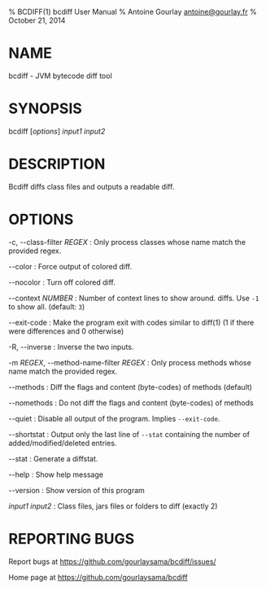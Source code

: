 % BCDIFF(1) bcdiff User Manual
% Antoine Gourlay <antoine@gourlay.fr>
% October 21, 2014

# NAME

bcdiff - JVM bytecode diff tool

# SYNOPSIS

bcdiff [*options*] *input1* *input2*

# DESCRIPTION

Bcdiff diffs class files and outputs a readable diff.

# OPTIONS

-c, \--class-filter *REGEX*
:   Only process classes whose name match the provided regex.

\--color
:   Force output of colored diff.

\--nocolor
:   Turn off colored diff.

\--context *NUMBER*
:   Number of context lines to show around. diffs. Use `-1` to show all.
    (default: `3`)

\--exit-code
:   Make the program exit with codes similar to diff(1) (1 if there were
    differences and 0 otherwise)

-R, \--inverse
:   Inverse the two inputs.

-m *REGEX*, \--method-name-filter *REGEX*
:   Only process methods whose name match the provided regex.

\--methods
:   Diff the flags and content (byte-codes) of methods (default)

\--nomethods
:   Do not diff the flags and content (byte-codes) of methods

\--quiet
:   Disable all output of the program. Implies `--exit-code`.

\--shortstat
:   Output only the last line of `--stat` containing the number of
    added/modified/deleted entries.

\--stat
:   Generate a diffstat.

\--help
:   Show help message

\--version
:   Show version of this program

*input1* *input2*
:   Class files, jars files or folders to diff (exactly 2)

# REPORTING BUGS

Report bugs at <https://github.com/gourlaysama/bcdiff/issues/>

Home page at <https://github.com/gourlaysama/bcdiff>

